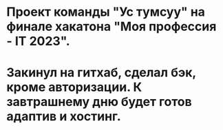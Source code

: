 # Проект команды "Ус тумсуу" на финале хакатона "Моя профессия - IT 2023".
# Закинул на гитхаб, сделал бэк, кроме авторизации. К завтрашнему дню будет готов адаптив и хостинг.
